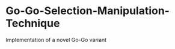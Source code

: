 Go-Go-Selection-Manipulation-Technique
======================================

Implementation of a novel Go-Go variant
